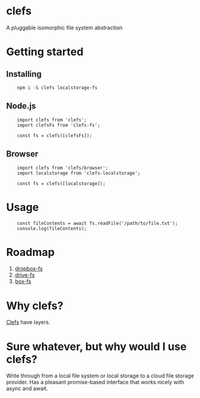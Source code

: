 # clefs

A pluggable isomorphic file system abstraction

# Getting started

## Installing

		npm i -S clefs localstorage-fs

## Node.js

		import clefs from 'clefs';
		import clefsFs from 'clefs-fs';

		const fs = clefs([clefsFs]);

## Browser

		import clefs from 'clefs/browser';
		import localstorage from 'clefs-localstorage';

		const fs = clefs([localstorage]);


# Usage

		const fileContents = await fs.readFile('/path/to/file.txt');
		console.log(fileContents);


# Roadmap

1. [dropbox-fs](https://www.npmjs.com/package/dropbox)
1. [drive-fs](https://www.npmjs.com/package/google-drive)
1. [box-fs](https://www.npmjs.com/package/nodejs-box)


# Why clefs?

[Clefs](https://en.wikipedia.org/wiki/Clef) have layers.


# Sure whatever, but why would I use clefs?

Write through from a local file system or local storage to a cloud file storage
provider.  Has a pleasant promise-based interface that works nicely with async
and await.
